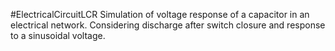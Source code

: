 #ElectricalCircuitLCR
Simulation of voltage response of a capacitor in an electrical network. Considering discharge after switch closure and response to a sinusoidal voltage.
